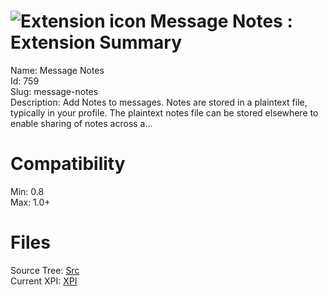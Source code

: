 # ![Extension icon](https://addons.thunderbird.net/static/img/addon-icons/default-64.png) Message Notes : Extension Summary

Name: Message Notes  
Id: 759  
Slug: message-notes  
Description: Add Notes to messages.  Notes are stored in a plaintext file, typically in your profile.  The plaintext notes file can be stored elsewhere to enable sharing of notes across a...
  

# Compatibility
Min: 0.8  
Max: 1.0+  

# Files

Source Tree: [Src](C:/Dev/Thunderbird/ThunderKdB/xall/xOther/759-message-notes/src)  
Current XPI: [XPI](C:/Dev/Thunderbird/ThunderKdB/xall/xOther/759-message-notes/xpi)  



